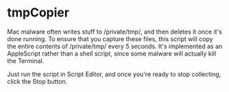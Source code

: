 # tmpCopier

Mac malware often writes stuff to /private/tmp/, and then deletes it once it's done running. To ensure that you capture these files, this script will copy the entire contents of /private/tmp/ every 5 seconds. It's implemented as an AppleScript rather than a shell script, since some malware will actually kill the Terminal.

Just run the script in Script Editor, and once you're ready to stop collecting, click the Stop button.
